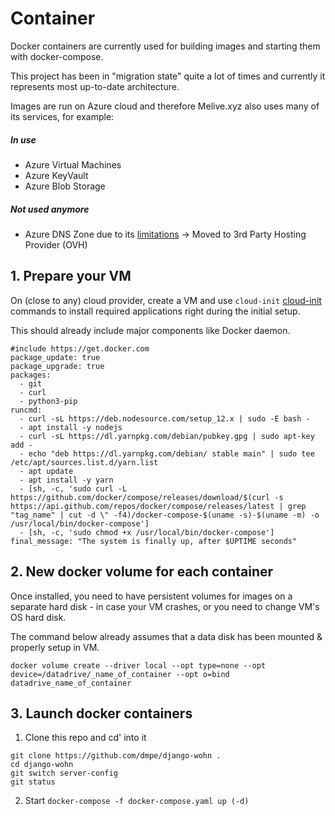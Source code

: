 # Container

Docker containers are currently used for building images and starting them with docker-compose.

This project has been in "migration state" quite a lot of times and currently it represents most up-to-date architecture.

Images are run on Azure cloud and therefore Melive.xyz also uses many of its services, for example:

##### In use

- Azure Virtual Machines
- Azure KeyVault
- Azure Blob Storage

##### Not used anymore

- Azure DNS Zone due to its [limitations](https://docs.microsoft.com/en-us/azure/dns/dns-faq) -> Moved to 3rd Party Hosting Provider (OVH)

## 1. Prepare your VM

On (close to any) cloud provider, create a VM and use `cloud-init` [cloud-init](https://cloudinit.readthedocs.io/en/latest/) commands to install required applications right during the initial setup.

This should already include major components like Docker daemon.

```shell
#include https://get.docker.com
package_update: true
package_upgrade: true
packages:
  - git
  - curl
  - python3-pip
runcmd:
  - curl -sL https://deb.nodesource.com/setup_12.x | sudo -E bash -
  - apt install -y nodejs
  - curl -sL https://dl.yarnpkg.com/debian/pubkey.gpg | sudo apt-key add -
  - echo "deb https://dl.yarnpkg.com/debian/ stable main" | sudo tee /etc/apt/sources.list.d/yarn.list
  - apt update
  - apt install -y yarn
  - [sh, -c, 'sudo curl -L https://github.com/docker/compose/releases/download/$(curl -s https://api.github.com/repos/docker/compose/releases/latest | grep "tag_name" | cut -d \" -f4)/docker-compose-$(uname -s)-$(uname -m) -o /usr/local/bin/docker-compose']
  - [sh, -c, 'sudo chmod +x /usr/local/bin/docker-compose']
final_message: "The system is finally up, after $UPTIME seconds"
```

## 2. New docker volume for **each** container

Once installed, you need to have persistent volumes for images on a separate hard disk - in case your VM crashes, or you need to change VM's OS hard disk.

The command below already assumes that a data disk has been mounted & properly setup in VM.

```shell
docker volume create --driver local --opt type=none --opt device=/datadrive/_name_of_container --opt o=bind datadrive_name_of_container
```

## 3. Launch docker containers

1. Clone this repo and cd' into it

```shell
git clone https://github.com/dmpe/django-wohn .
cd django-wohn
git switch server-config
git status
```

2. Start `docker-compose -f docker-compose.yaml up (-d)`
